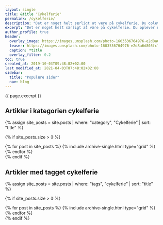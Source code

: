 ```yaml
---
layout: single
title: &title "Cykelferie"
permalink: /cykelferie/
description: "Det er noget helt særligt at være på cykelferie. Du oplever naturen på en helt anden måde end hvis du kører i bil."
excerpt: "Det er noget helt særligt at være på cykelferie. Du oplever naturen på en helt anden måde end hvis du kører i bil."
author_profile: true
header:
  overlay_image: https://images.unsplash.com/photo-1603536764976-e2d8a6d805fc?ixid=MnwxMjA3fDB8MHxwaG90by1wYWdlfHx8fGVufDB8fHx8&ixlib=rb-1.2.1&auto=format&fit=crop&w=1900&q=80
  teaser: https://images.unsplash.com/photo-1603536764976-e2d8a6d805fc?ixid=MnwxMjA3fDB8MHxwaG90by1wYWdlfHx8fGVufDB8fHx8&ixlib=rb-1.2.1&auto=format&fit=crop&w=400&q=80
  caption: *title
  overlay_filter: 0.2
toc: true
created_at: 2019-10-03T09:48:02+02:00
last_modified_at: 2021-04-03T07:48:02+02:00
sidebar:
  title: "Populære sider"
  nav: blog
---
```


{{ page.excerpt }}

## Artikler i kategorien cykelferie

{% assign site_posts = site.posts | where: "category", "Cykelferie" | sort: "title" %}

{% if site_posts.size > 0 %}
<div class="feature__wrapper">
  {% for post in site_posts %}
    {% include archive-single.html type="grid" %}
  {% endfor %}
</div>
{% endif %}

## Artikler med tagget cykelferie

{% assign site_posts = site.posts | where: "tags", "cykelferie" | sort: "title" %}

{% if site_posts.size > 0 %}
<div class="feature__wrapper">
  {% for post in site_posts %}
    {% include archive-single.html type="grid" %}
  {% endfor %}
</div>
{% endif %}
